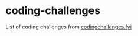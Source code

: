 # coding-challenges
List of coding challenges from [codingchallenges.fyi](https://codingchallenges.fyi)
